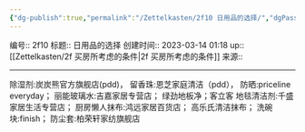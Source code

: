 ```yaml
---
{"dg-publish":true,"permalink":"/Zettelkasten/2f10 日用品的选择/","dgPassFrontmatter":true}
---
```


编号:: 2f10
标题:: 日用品的选择
创建时间:: 2023-03-14 01:18
up:: [[Zettelkasten/2f 买房所考虑的条件\|2f 买房所考虑的条件]]
来源:: 

---
除湿剂:炭炭熊官方旗舰店(pdd)，
留香珠:恩芝家庭清洁（pdd），
防晒:priceline everyday；
丽能玻璃水:吉嘉家居专营店；
绿劲地板净；客立客
地毯清洁剂:千盛家居生活专营店；
厨房懒人抹布:鸿远家居百货店；
高乐氏清洁抹布；
洗碗块:finish；
防尘套:柏荣轩家纺旗舰店

